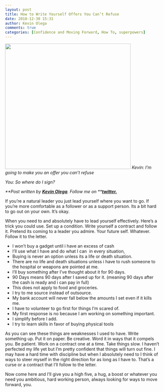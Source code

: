 ```yaml
---
layout: post
title: How to Write Yourself Offers You Can’t Refuse
date: 2010-12-30 15:31
author: Kevin Olega
comments: true
categories: [Confidence and Moving Forward, How To, superpowers]
---
```

<img src="http://lh5.ggpht.com/_IqEwWeym1HA/TQhafGqsNaI/AAAAAAAAAj4/DtlCVYuDlBE/s800/Wid%20RED.jpg" alt="" width="410" />
<em>Kevin: I’m going to make you an offer you can’t refuse</em>

<em>You: So where do I sign?</em>

<em><em>**Post written by **<a href="http://minimalchanges.com/about">**Kevin Olega**</a>**. Follow me on **<a href="http://twitter.com/kevinolega">**twitter.**</a></em></em>

If you’re a natural leader you just lead yourself where you want to go. If you’re more comfortable as a follower or as a support person. Its a bit hard to go out on your own. It’s okay.

When you need to and absolutely have to lead yourself effectively. Here’s a trick you could use. Set up a condition. Write yourself a contract and follow it. Pretend its coming to a leader you admire. Your future self. Whatever. Follow it to the letter.
<ul>
	<li>I won’t buy a gadget until i have an excess of cash</li>
	<li>I’ll use what I have and do what I can  in every situation,</li>
	<li>Buying is never an option unless its a life or death situation.</li>
	<li>There are no life and death situations unless i have to rush someone to the hospital or weapons are pointed at me.</li>
	<li>I’ll buy something after I’ve thought about it for 90 days.</li>
	<li>90 Days means 90 days after I saved up for it. (meaning 90 days after the cash is ready and i can pay in full)</li>
	<li>This does not apply to food and groceries.</li>
	<li>I try to me source instead of outsource.</li>
	<li>My bank account will never fall below the amounts I set even if it kills me.</li>
	<li>I have to volunteer to go first for things I’m scared of.</li>
	<li>My first response is no because I am working on something important.</li>
	<li>I simplify before I add.</li>
	<li>I try to learn skills in favor of buying physical tools</li>
</ul>
As you can see these things are weaknesses I used to have. Write something up. Put it on paper. Be creative. Word it in ways that it compels you. Be patient. Work on a contract one at a time. Take things slow. I haven’t perfected my life yet but I’m pretty confident that things will turn out fine. I may have a hard time with discipline but when I absolutely need to I think of ways to steer myself in the right direction for as long as I have to. That’s a curse or a contract that I’ll follow to the letter.

Now come here and I’ll give you a high five, a hug, a boost or whatever you need you ambitious, hard working person, always looking for ways to move forward, you.
